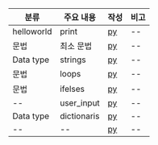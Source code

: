 | 분류 | 주요 내용 | 작성 | 비고 |
| -- | -- | -- | -- |
| helloworld | print | [py](./codes/helloworld.py) | -- |
| 문법 | 최소 문법| [py](./codes/syntaxs.py) | -- |
| Data type | strings | [py](./codes/datatype_strings.py) | -- |
| 문법 | loops| [py](./codes/loops.py) | -- |
| 문법 | ifelses | [py](./codes/ifelses.py) | -- |
| -- | user_input | [py](./codes/user_inputs.py) | -- |
| Data type | dictionaris | [py](./codes/datetype_dictionaris.py) | -- |
| -- | -- | [py](./codes/datatype_datetimes.py) | -- |